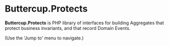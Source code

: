 # Buttercup.Protects

**Buttercup.Protects** is PHP library of interfaces for building Aggregates that protect business invariants, and that
record Domain Events.

(Use the 'Jump to' menu to navigate.)
